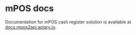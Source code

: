 # mPOS docs

Documentation for mPOS cash register solution is available at [docs.mpos2api.apiary.io](http://docs.mpos2api.apiary.io).
